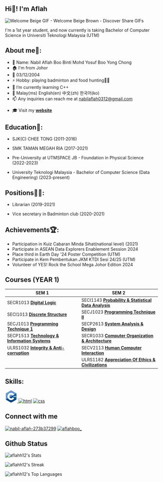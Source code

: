 ## Hi👋! I'm Aflah
![Welcome Beige GIF - Welcome Beige Brown - Discover   Share GIFs](https://github.com/aflahh12/aflahh12/assets/147508136/9fc0048e-1289-4ec0-bbe6-87f75c7df055)

I'm a 1st year student, and now currently is taking Bachelor of Computer Science in Universiti Teknologi Malaysia (UTM)

## About me🧐:
- 🌺 Name: Nabil Aflah Boo Binti Mohd Yosuf Boo Yong Chong
- 🏠 I'm from Johor
- 🎂 03/12/2004
- ⚡ Hobby: playing badminton and food hunting🥨🥐
- 🌱 I’m currently learning C++
- 💬 Malay(ms) English(en) 中文(zh) 한국어(ko)
- 📫 Any inquiries can reach me at nabilaflah0312@gmail.com </p>
- 🎓 Visit my [**website**](https://aflahh12.github.io/)
## Education🏫:
- SJK(C) CHEE TONG (2011-2016) </p>
- SMK TAMAN MEGAH RIA (2017-2021) </p>
- Pre-University at UTMSPACE JB - Foundation in Physical Science (2022-2023) </p>
- University Teknologi Malaysia - Bachelor of Computer Science (Data Engineering) (2023-present) </p>

## Positions👩‍💼:
- Librarian (2019-2021) </p>
- Vice secretary in Badminton club (2020-2021) </p>

## Achievements🏆:
- Participation in Kuiz Cabaran Minda Sihat(national level) (2021)
- Participate in ASEAN Data Explorers Enablement Session 2024
- Place third in Earth Day '24 Poster Competition (UTM)
- Participate in Kem Pembentukan JKM KTDI Sesi 24/25 (UTM)
- Volunteer of YES! Rock the School Mega Johor Edition 2024
  
## Courses (YEAR 1)
| SEM 1 | SEM 2|
|--------|-------|
| SECR1013 [**Digital Logic**](https://github.com/aflahh12/Y1/tree/014998341c1139f44d297f20026216f945ef61f8/SEM%201/Digital%20Logic) | SECI1143 [**Probability & Statistical Data Analysis**](https://github.com/aflahh12/Y1/tree/014998341c1139f44d297f20026216f945ef61f8/SEM%202/Probability%20%26%20Statistical%20Data%20Analysis)|
| SECI1013 [**Discrete Structure**](https://github.com/aflahh12/Y1/tree/014998341c1139f44d297f20026216f945ef61f8/SEM%201/Discrete%20Structure) | SECJ1023 [**Programming Technique II**](https://github.com/aflahh12/Y1/tree/014998341c1139f44d297f20026216f945ef61f8/SEM%202/Programming%20Technique%20II)|
| SECJ1013 [**Programming Technique 1**](https://github.com/aflahh12/Y1/tree/014998341c1139f44d297f20026216f945ef61f8/SEM%201/Programming%20Technique%201) | SECP2613 [**System Analysis & Design**](https://github.com/aflahh12/Y1/tree/014998341c1139f44d297f20026216f945ef61f8/SEM%202/System%20Analysis%20%26%20Design) |
| SECP1513 [**Technology & Information Systems**](https://github.com/aflahh12/Y1/tree/014998341c1139f44d297f20026216f945ef61f8/SEM%201/Technology%20%26%20Information%20System) | SECR1033 [**Computer Organization & Architecture**](https://github.com/aflahh12/Y1/tree/014998341c1139f44d297f20026216f945ef61f8/SEM%202/Computer%20Organization%20%26%20Architecture)|
| ULRS1032 [**Integrity & Anti-corruption**](https://github.com/aflahh12/Y1/tree/014998341c1139f44d297f20026216f945ef61f8/SEM%201/Integrity%20%26%20Anti-corruption) | SECV2113 [**Human Computer Interaction**](https://github.com/aflahh12/Y1/tree/014998341c1139f44d297f20026216f945ef61f8/SEM%202/%20Human%20Computer%20Interaction)|
|  |ULRS1182 [**Appreciation Of Ethics & Civilizations**](https://github.com/aflahh12/Y1/tree/014998341c1139f44d297f20026216f945ef61f8/SEM%202/Appreciation%20Of%20Ethics%20%26%20Civilizations)|

## Skills:
<a href="https://www.w3schools.com/cpp/" target="_blank" rel="noreferrer"> <img src="https://raw.githubusercontent.com/devicons/devicon/master/icons/cplusplus/cplusplus-original.svg" alt="cplusplus" width="40" height="40"/> <a>
 <a href="https://www.w3schools.com/html/" target="_blank" rel="noreferrer"><img src="https://www.vectorlogo.zone/logos/w3_html5/w3_html5-icon.svg" width="40" height="40" alt="html" /></a>
 <a href="https://www.w3schools.com/css/css_intro.asp" target="_blank" rel="noreferrer"><img src="https://www.vectorlogo.zone/logos/w3_css/w3_css-icon.svg" width="40" height="40" alt="css" /></a>


## Connect with me
<a href="https://www.linkedin.com/in/nabil-aflah-273b37299/" target="blank"><img align="center" src="https://raw.githubusercontent.com/rahuldkjain/github-profile-readme-generator/master/src/images/icons/Social/linked-in-alt.svg" alt="nabil-aflah-273b37299" height="30" width="40" /></a>
<a href="https://www.instagram.com/aflahboo_/" target="blank"><img align="center" src="https://raw.githubusercontent.com/rahuldkjain/github-profile-readme-generator/master/src/images/icons/Social/instagram.svg" alt="aflahboo_" height="30" width="40" /></a>

## Github Status
![aflahh12's Stats](https://github-readme-stats.vercel.app/api?username=aflahh12&theme=synthwave&show_icons=true&hide_border=true&count_private=true) </p>
![aflahh12's Streak](https://github-readme-streak-stats.herokuapp.com/?user=aflahh12&theme=synthwave&hide_border=true) </p>
![aflahh12's Top Languages](https://github-readme-stats.vercel.app/api/top-langs/?username=aflahh12&theme=synthwave&show_icons=true&hide_border=true&layout=compact) </p>


<!--
**aflahh12/aflahh12** is a ✨ _special_ ✨ repository because its `README.md` (this file) appears on your GitHub profile.

Here are some ideas to get you started:

- 🔭 I’m currently working on ...
- 🌱 I’m currently learning ...
- 👯 I’m looking to collaborate on ...
- 🤔 I’m looking for help with ...
- 💬 Ask me about ...
-  ...
- 😄 Pronouns: ...
- ⚡ Fun fact: ...
-->
